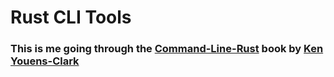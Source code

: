 # Rust CLI Tools


### This is me going through the [Command-Line-Rust](https://github.com/kyclark/command-line-rust) book by [Ken Youens-Clark](https://github.com/kyclark)


